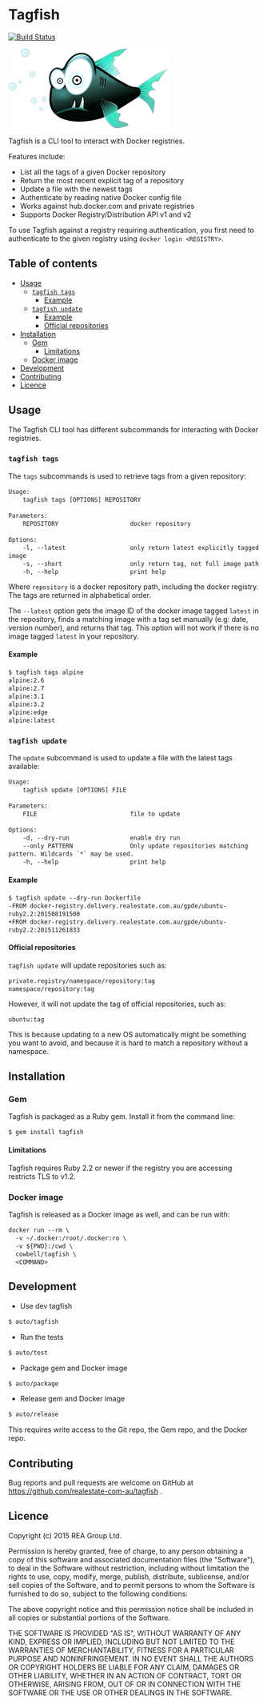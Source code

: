 # Tagfish 

[![Build Status](https://travis-ci.org/realestate-com-au/tagfish.svg?branch=master)](https://travis-ci.org/realestate-com-au/tagfish)

![Tagfish logo](logo.png)

Tagfish is a CLI tool to interact with Docker registries. 

Features include:

- List all the tags of a given Docker repository
- Return the most recent explicit tag of a repository
- Update a file with the newest tags
- Authenticate by reading native Docker config file 
- Works against hub.docker.com and private registries
- Supports Docker Registry/Distribution API v1 and v2 

To use Tagfish against a registry requiring authentication, you first need to authenticate to the given registry using `docker login <REGISTRY>`.

## Table of contents

<!-- MarkdownTOC autolink=true bracket=round depth=4 -->

- [Usage](#usage)
  - [`tagfish tags`](#tagfish-tags)
    - [Example](#example)
  - [`tagfish update`](#tagfish-update)
    - [Example](#example-2)
    - [Official repositories](#official-repositories)
- [Installation](#installation)
  - [Gem](#gem)
    - [Limitations](#limitations)
  - [Docker image](#docker-image)
- [Development](#development)
- [Contributing](#contributing)
- [Licence](#licence)


<!-- /MarkdownTOC -->

## Usage
The Tagfish CLI tool has different subcommands for interacting with Docker registries.

### `tagfish tags`
The `tags` subcommands is used to retrieve tags from a given repository:

    Usage:
        tagfish tags [OPTIONS] REPOSITORY

    Parameters:
        REPOSITORY                    docker repository

    Options:
        -l, --latest                  only return latest explicitly tagged image
        -s, --short                   only return tag, not full image path
        -h, --help                    print help

Where `repository` is a docker repository path, including the docker registry. The tags are returned in alphabetical order.

The `--latest` option gets the image ID of the docker image tagged `latest` in the repository, finds a matching image with a tag set manually (e.g: date, version number), and returns that tag. This option will not work if there is no image tagged `latest` in your repository.

#### Example
```
$ tagfish tags alpine
alpine:2.6
alpine:2.7
alpine:3.1
alpine:3.2
alpine:edge
alpine:latest
```

### `tagfish update`
The `update` subcommand is used to update a file with the latest tags available:

    Usage:
        tagfish update [OPTIONS] FILE
    
    Parameters:
        FILE                          file to update
    
    Options:
        -d, --dry-run                 enable dry run
        --only PATTERN                Only update repositories matching pattern. Wildcards `*` may be used.
        -h, --help                    print help

#### Example
```
$ tagfish update --dry-run Dockerfile
-FROM docker-registry.delivery.realestate.com.au/gpde/ubuntu-ruby2.2:201508191500
+FROM docker-registry.delivery.realestate.com.au/gpde/ubuntu-ruby2.2:201511261833
```

#### Official repositories
`tagfish update` will update repositories such as:
```
private.registry/namespace/repository:tag
namespace/repository:tag
```
However, it will not update the tag of official repositories, such as:
```
ubuntu:tag
```
This is because updating to a new OS automatically might be something you want to avoid, and because it is hard to match a repository without a namespace.

## Installation
### Gem
Tagfish is packaged as a Ruby gem. Install it from the command line:

```
$ gem install tagfish
```

#### Limitations
Tagfish requires Ruby 2.2 or newer if the registry you are accessing restricts TLS to v1.2.

### Docker image
Tagfish is released as a Docker image as well, and can be run with:

```
docker run --rm \
  -v ~/.docker:/root/.docker:ro \
  -v ${PWD}:/cwd \
  cowbell/tagfish \
  <COMMAND>
```
## Development
- Use dev tagfish
```bash
$ auto/tagfish
```

- Run the tests
```bash
$ auto/test
```

- Package gem and Docker image
```bash
$ auto/package
```

- Release gem and Docker image
```bash
$ auto/release
```
This requires write access to the Git repo, the Gem repo, and the Docker repo.

## Contributing

Bug reports and pull requests are welcome on GitHub at https://github.com/realestate-com-au/tagfish .

## Licence

Copyright (c) 2015 REA Group Ltd.

Permission is hereby granted, free of charge, to any person obtaining a copy
of this software and associated documentation files (the "Software"), to deal
in the Software without restriction, including without limitation the rights
to use, copy, modify, merge, publish, distribute, sublicense, and/or sell
copies of the Software, and to permit persons to whom the Software is
furnished to do so, subject to the following conditions:

The above copyright notice and this permission notice shall be included in
all copies or substantial portions of the Software.

THE SOFTWARE IS PROVIDED "AS IS", WITHOUT WARRANTY OF ANY KIND, EXPRESS OR
IMPLIED, INCLUDING BUT NOT LIMITED TO THE WARRANTIES OF MERCHANTABILITY,
FITNESS FOR A PARTICULAR PURPOSE AND NONINFRINGEMENT. IN NO EVENT SHALL THE
AUTHORS OR COPYRIGHT HOLDERS BE LIABLE FOR ANY CLAIM, DAMAGES OR OTHER
LIABILITY, WHETHER IN AN ACTION OF CONTRACT, TORT OR OTHERWISE, ARISING FROM,
OUT OF OR IN CONNECTION WITH THE SOFTWARE OR THE USE OR OTHER DEALINGS IN
THE SOFTWARE.
